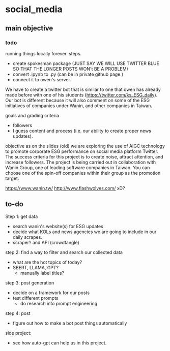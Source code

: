 # social_media

## main objective

### todo
running things locally forever. steps.
- create spokesman package (JUST SAY WE WILL USE TWITTER BLUE SO THAT THE LONGER POSTS WON't BE A PROBLEM)
- convert .ipynb to .py (can be in private github page.)
- connect it to owen's server. 

We have to create a twitter bot that is similar to one that owen has already made before with one of his students (https://twitter.com/ks_ESG_daily).
Our bot is different because it will also comment on some of the ESG initiatives of companies under Wanin, and other companies in Taiwan.

goals and grading criteria
- followers
- I guess content and process (i.e. our ability to create proper news updates). 


objective as on the slides (old)
we are exploring the use of AIGC technology to promote corporate ESG performance on social media platform Twitter. The success criteria for this 
project is to create noise, attract attention, and increase followers. The project is being carried out in collaboration with Wanin Group, one of 
leading software companies in Taiwan. You can choose one of the spin-off companies within their group as the promotion target. 



https://www.wanin.tw/
http://www.flashwolves.com/  xD?

## to-do
Step 1: get data
   - search wanin's website(s) for ESG updates
   - decide what KOLs and news agencies we are going to include in our daily scrapes. 
   - scraper? and API (crowdtangle)

step 2: find a way to filter and search our collected data
  - what are the hot topics of today?
  - SBERT, LLAMA, GPT? 
    - manually label titles?

step 3: post generation
  - decide on a framework for our posts
  - test different prompts
    - do research into prompt engineering
 
step 4: post
  - figure out how to make a bot post things automatically 
  
side project: 
  - see how auto-gpt can help us in this project. 



